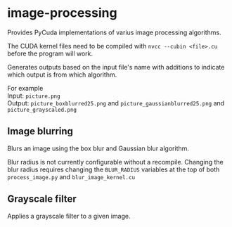 # image-processing

Provides PyCuda implementations of varius image processing algorithms.

The CUDA kernel files need to be compiled with `nvcc --cubin <file>.cu` before the program will work.

Generates outputs based on the input file's name with additions to indicate which output is from which algorithm.

For example</br>
Input: `picture.png`</br>
Output: `picture_boxblurred25.png` and `picture_gaussianblurred25.png` and `picture_grayscaled.png`

## Image blurring
Blurs an image using the box blur and Gaussian blur algorithm.

Blur radius is not currently configurable without a recompile. Changing the blur radius requires changing the `BLUR_RADIUS` variables at the top of both `process_image.py` and `blur_image_kernel.cu`

## Grayscale filter
Applies a grayscale filter to a given image.
